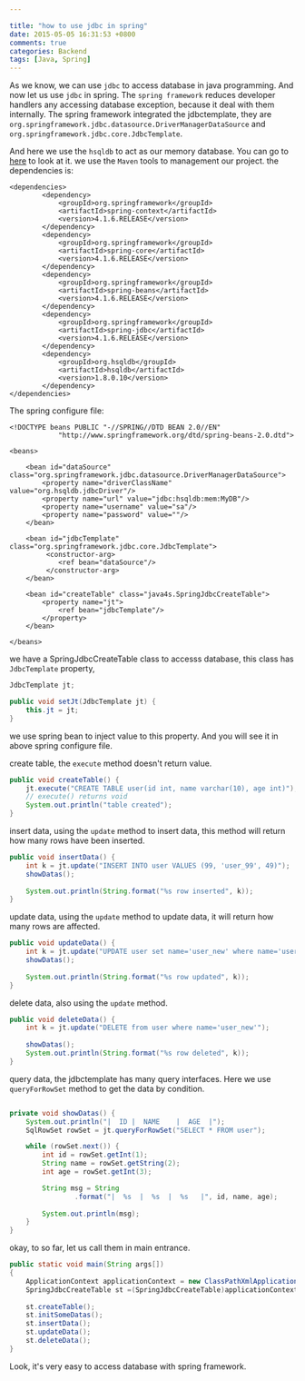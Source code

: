 ```yaml
---

title: "how to use jdbc in spring"
date: 2015-05-05 16:31:53 +0800
comments: true
categories: Backend
tags: [Java, Spring]
---
```


As we know, we can use `jdbc` to access database in java programming. And now let us use `jdbc` in spring. The `spring framework` reduces developer handlers any accessing database exception, because it deal with them internally. The spring framework integrated the jdbctemplate, they are `org.springframework.jdbc.datasource.DriverManagerDataSource` and `org.springframework.jdbc.core.JdbcTemplate`.   

And here we use the `hsqldb` to act as our memory database. You can go to [here](http://hsqldb.org/) to look at it. we use the `Maven` tools to management our project. the dependencies is:    

<!-- more -->
``` 
<dependencies>
		<dependency>
			<groupId>org.springframework</groupId>
			<artifactId>spring-context</artifactId>
			<version>4.1.6.RELEASE</version>
		</dependency>
		<dependency>
			<groupId>org.springframework</groupId>
			<artifactId>spring-core</artifactId>
			<version>4.1.6.RELEASE</version>
		</dependency>
		<dependency>
			<groupId>org.springframework</groupId>
			<artifactId>spring-beans</artifactId>
			<version>4.1.6.RELEASE</version>
		</dependency>
		<dependency>
			<groupId>org.springframework</groupId>
			<artifactId>spring-jdbc</artifactId>
			<version>4.1.6.RELEASE</version>
		</dependency>
		<dependency>
			<groupId>org.hsqldb</groupId>
			<artifactId>hsqldb</artifactId>
			<version>1.8.0.10</version>
		</dependency>
</dependencies>
```
The spring configure file:    
 
```
<!DOCTYPE beans PUBLIC "-//SPRING//DTD BEAN 2.0//EN"
			"http://www.springframework.org/dtd/spring-beans-2.0.dtd">
			
<beans>

 	<bean id="dataSource" class="org.springframework.jdbc.datasource.DriverManagerDataSource">
	    <property name="driverClassName" value="org.hsqldb.jdbcDriver"/>
	    <property name="url" value="jdbc:hsqldb:mem:MyDB"/>
	    <property name="username" value="sa"/>
	    <property name="password" value=""/>
 	</bean>
 	
 	<bean id="jdbcTemplate" class="org.springframework.jdbc.core.JdbcTemplate">
		 <constructor-arg>
		   	<ref bean="dataSource"/>
		 </constructor-arg>    
 	</bean>
 	
    <bean id="createTable" class="java4s.SpringJdbcCreateTable">
   		<property name="jt">
      		<ref bean="jdbcTemplate"/>
   		</property>
 	</bean>
 
</beans>  
```  

we have a SpringJdbcCreateTable class to accesss database, this class has `JdbcTemplate` property,    
    
``` java
JdbcTemplate jt;

public void setJt(JdbcTemplate jt) {
	this.jt = jt;
}
```
we use spring bean to inject value to this property. And you will see it in above spring configure file.

create table, the `execute` method doesn't return value.      

``` java 
public void createTable() {
	jt.execute("CREATE TABLE user(id int, name varchar(10), age int)");
	// execute() returns void
	System.out.println("table created");
}
```

insert data, using the `update` method to insert data, this method will return how many rows have been inserted. 

``` java
public void insertData() {
	int k = jt.update("INSERT INTO user VALUES (99, 'user_99', 49)");
	showDatas();
		
	System.out.println(String.format("%s row inserted", k));
}
```
update data, using the `update` method to update data, it will return how many rows are affected.

``` java
public void updateData() {
	int k = jt.update("UPDATE user set name='user_new' where name='user_99'");
	showDatas();
		
	System.out.println(String.format("%s row updated", k));
}
```

delete data, also using the `update` method.

``` java
public void deleteData() {
	int k = jt.update("DELETE from user where name='user_new'");
		
	showDatas();
	System.out.println(String.format("%s row deleted", k));
}
```

query data, the jdbctemplate has many query interfaces. Here we use `queryForRowSet` method to get the data by condition.

``` java

private void showDatas() {
	System.out.println("|  ID |  NAME    |  AGE  |");
	SqlRowSet rowSet = jt.queryForRowSet("SELECT * FROM user");

	while (rowSet.next()) {
		int id = rowSet.getInt(1);
		String name = rowSet.getString(2);
		int age = rowSet.getInt(3);

		String msg = String
				.format("|  %s  |  %s  |  %s   |", id, name, age);
			
		System.out.println(msg);
	}		
}
```
okay, to so far, let us call them in main entrance.

``` java
public static void main(String args[])
{
	ApplicationContext applicationContext = new ClassPathXmlApplicationContext("spconfig.xml");
	SpringJdbcCreateTable st =(SpringJdbcCreateTable)applicationContext.getBean("createTable");
		
	st.createTable();
	st.initSomeDatas();
	st.insertData();
	st.updateData();
	st.deleteData();
}
```

Look, it's very easy to access database with spring framework.